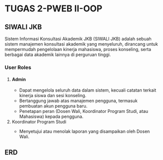 <h1>TUGAS 2-PWEB II-OOP</h1>
<h2>SIWALI JKB</h2>
<p>Sistem Informasi Konsultasi Akademik JKB (SIWALI JKB) adalah sebuah sistem manajemen konsultasi akademik yang menyeluruh, dirancang untuk mempermudah pengelolaan kinerja mahasiswa, proses konseling, serta berbagai data akademik lainnya di perguruan tinggi.</p>
<h3>User Roles</h3>
<ol>
  <li><h4>Admin</h4></li>
  <ul>
    <li>Dapat mengelola seluruh data dalam sistem, kecuali catatan terkait kinerja siswa dan sesi konseling.</li>
    <li>Bertanggung jawab atas manajemen pengguna, termasuk pembuatan akun pengguna baru.</li>
    <li>Penetapan peran (Dosen Wali, Koordinator Program Studi, atau Mahasiswa) kepada pengguna.</li>
  </ul>

  <li>Koordinator Program Studi</li>
  <ul>
    <li>Menyetujui atau menolak laporan yang disampaikan oleh Dosen Wali.</li>
  </ul>
</ol>

<h2>ERD</h2>
